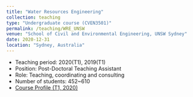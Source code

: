 ```yaml
---
title: "Water Resources Engineering"
collection: teaching
type: "Undergraduate course (CVEN3501)"
permalink: /teaching/WRE_UNSW
venue: "School of Civil and Environmental Engineering, UNSW Sydney"
date: 2020-12-31
location: "Sydney, Australia"
---
```

* Teaching period: 2020(T1), 2019(T1)
* Position: Post-Doctoral Teaching Assistant 
* Role: Teaching, coordinating and consulting
* Number of students: 452~610
* [Course Profile (T1, 2020)](https://vm.civeng.unsw.edu.au/courseprofiles/2020/2020-T1_CVEN3501x7667.pdf)

